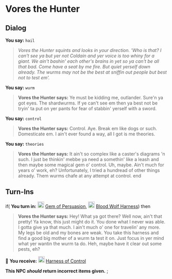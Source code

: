 # Vores the Hunter


## Dialog

**You say:** `hail`



>*Vores the Hunter squints and looks in your direction. 'Who is that? I can't see ya but yer not Coldain and yer voice is too whiny for a giant. We ain't bashin' each other's brains in yet so ya can't be all that bad. Come have a seat by me fire. But quiet yerself down already. The wurms may not be the best at sniffin out people but best not to test em'.*

**You say:** `wurm`



>**Vores the Hunter says:** Ye must be kidding me, outlander. Sure'n ya got eyes. The shardwurms. If ye can't see em then ya best not be tryin' ta put on yer pants for fear of stabbin' yerself with a sword.

**You say:** `control`



>**Vores the Hunter says:** Control. Aye. Break em like dogs or such. Domesticate em. I ain't ever found a way, all I got is me theories.

**You say:** `theories`



>**Vores the Hunter says:** It ain't so complex like a caster's diagrams 'n such. I just be thinkin' mebbe ya need a somethin' like a leash and then maybe some magical gem o' control. Uh, maybe. Ain't much for years o' work, eh? Unfortunately, I tried a hundread of other things already. Them wurms chafe at any attempt at control.
end



## Turn-Ins




if( **You turn in:** <img style="background:url(/static/icons/blank_slot.gif);width:20px;height:20px;" src="/static/icons/item_507.png" alt="" /> <a
                                href="/item/30270" data-url="30270" class="tooltip-link link">Gem of Persuasion</a>, <img style="background:url(/static/icons/blank_slot.gif);width:20px;height:20px;" src="/static/icons/item_719.png" alt="" /> <a
                                href="/item/30249" data-url="30249" class="tooltip-link link">Blood Wolf Harness</a>) then 


>**Vores the Hunter says:** Hey! What ya got there? Well now, ain't that pretty! Ya know, this just might do it. You done what I never was able. I gotta give ya that much. I ain't much o' one for travelin' any more. My legs be old and my bones are weak. You take this harness and find a good big mother of a wurm ta test it on. Just focus in yer mind what yer wantin the wurm ta do. Heh, maybe have it clear out some pests, eh?


 &#127873; **You receive:**  <img style="background:url(/static/icons/blank_slot.gif);width:20px;height:20px;" src="/static/icons/item_719.png" alt="" /> <a
                                href="/item/30272" data-url="30272" class="tooltip-link link">Harness of Control</a> 

 

**This NPC *should* return incorrect items given.**
;